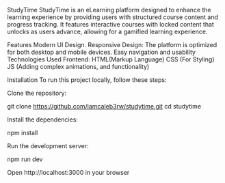 StudyTime
StudyTime is an eLearning platform designed to enhance the learning experience by providing users with structured course content and progress tracking. It features interactive courses with locked content that unlocks as users advance, allowing for a gamified learning experience.

Features
Modern UI Design.
Responsive Design: The platform is optimized for both desktop and mobile devices.
Easy navigation and usability
Technologies Used
Frontend:
HTML(Markup Language)
CSS (For Styling)
JS (Adding complex animations, and functionality)

Installation
To run this project locally, follow these steps:

Clone the repository:

git clone https://github.com/iamcaleb3rw/studytime.git
cd studytime

Install the dependencies:

npm install

Run the development server:

npm run dev


Open http://localhost:3000 in your browser
